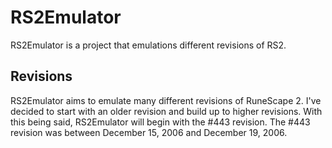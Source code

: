 # RS2Emulator
RS2Emulator is a project that emulations different revisions of RS2.

<h2>Revisions</h2>
RS2Emulator aims to emulate many different revisions of RuneScape 2. I've decided to start with an older revision and build up to higher revisions. With this being said, RS2Emulator will begin with the #443 revision. The #443 revision was between December 15, 2006 and December 19, 2006. 
